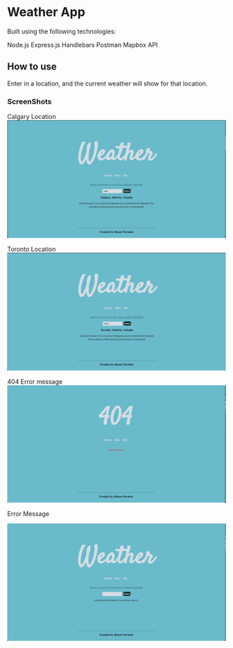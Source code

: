 # Weather App

Built using the following technologies:

Node.js
Express.js
Handlebars
Postman
Mapbox API

## How to use
Enter in a location, and the current weather will show for that location. 


### ScreenShots

Calgary Location
![calgary](public/img/calgary-search.png)

Toronto Location
![toronto](public/img/toronto.png)

404 Error message
![404](public/img/404.png)

Error Message 

![error](public/img/error.png)
